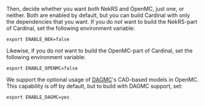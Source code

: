 Then, decide whether you want *both* NekRS and OpenMC, just one,
or neither. Both are enabled by default, but you can
build Cardinal with only the dependencies that you want.
If you do *not*
want to build the NekRS-part of Cardinal, set the following environment variable:

```
export ENABLE_NEK=false
```

Likewise, if you do *not* want to build the OpenMC-part of Cardinal,
set the following environment variable:

```
export ENABLE_OPENMC=false
```

We support the optional usage of [DAGMC](https://svalinn.github.io/DAGMC/)'s CAD-based models in OpenMC.
This capability is off by default, but to build with DAGMC support, set:

```
export ENABLE_DAGMC=yes
```
